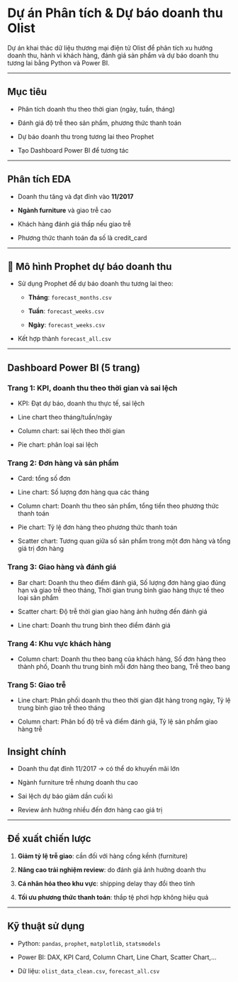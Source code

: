 
# Dự án Phân tích & Dự báo doanh thu Olist

Dự án khai thác dữ liệu thương mại điện tử Olist để phân tích xu hướng doanh thu, hành vi khách hàng, đánh giá sản phẩm và dự báo doanh thu tương lai bằng Python và Power BI.

----------

## Mục tiêu

-   Phân tích doanh thu theo thời gian (ngày, tuần, tháng)
    
-   Đánh giá độ trễ theo sản phẩm, phương thức thanh toán
    
-   Dự báo doanh thu trong tương lai theo Prophet
    
-   Tạo Dashboard Power BI để tương tác
    

----------

## Phân tích EDA

-   Doanh thu tăng và đạt đỉnh vào **11/2017**
    
-   **Ngành furniture** và  giao trễ cao
    
-   Khách hàng đánh giá thấp nếu giao trễ
    
-   Phương thức thanh toán đa số là credit_card
    

----------

## 🔬 Mô hình Prophet dự báo doanh thu

-   Sử dụng Prophet để dự báo doanh thu tương lai theo:
    
    -   **Tháng**: `forecast_months.csv`
        
    -   **Tuần**: `forecast_weeks.csv`
        
    -   **Ngày**: `forecast_weeks.csv`
        
-   Kết hợp thành `forecast_all.csv`
    

----------

## Dashboard Power BI (5 trang)

### Trang 1: KPI, doanh thu theo thời gian và sai lệch

-   KPI: Đạt dự báo, doanh thu thực tế, sai lệch
    
-   Line chart theo tháng/tuần/ngày
- Column chart: sai lệch theo thời gian
- Pie chart: phân loại sai lệch
    

### Trang 2: Đơn hàng và sản phẩm

-   Card: tổng số đơn
    
-   Line chart: Số lượng đơn hàng qua các tháng
- Column chart: Doanh thu theo sản phẩm, tổng tiền theo phương thức thanh toán
- Pie chart: Tỷ lệ đơn hàng theo phương thức thanh toán
- Scatter chart: Tương quan giữa số sản phẩm trong một đơn hàng và tổng giá trị đơn hàng
    

### Trang 3: Giao hàng và đánh giá

-   Bar chart: Doanh thu theo điểm đánh giá, Số lượng đơn hàng giao đúng hạn và giao trễ theo tháng, Thời gian trung bình giao hàng thực tế theo loại sản phẩm
    
-   Scatter chart: Độ trễ thời gian giao hàng ảnh hưởng đến đánh giá
- Line chart: Doanh thu trung bình theo điểm đánh giá
    

### Trang 4: Khu vực khách hàng

-   Column chart: Doanh thu theo bang của khách hàng, Số đơn hàng theo thành phố, Doanh thu trung bình mỗi đơn hàng theo bang, Trễ theo bang
    

### Trang 5: Giao trễ

-   Line chart: Phân phối doanh thu theo thời gian đặt hàng trong ngày, Tỷ lệ trung bình giao trễ theo tháng
    
-   Column chart: Phân bố độ trễ và  điểm đánh giá, Tỷ lệ sản phẩm giao hàng trễ
    

## Insight chính

-   Doanh thu đạt đỉnh 11/2017 → có thể do khuyến mãi lớn
    
-   Ngành furniture trễ nhưng doanh thu cao
    
-   Sai lệch dự báo giảm dần cuối kì
    
-   Review ảnh hưởng nhiều đến đơn hàng cao giá trị
    

----------

##  Đề xuất chiến lược

1.  **Giảm tỷ lệ trễ giao**: cần đối với hàng cồng kềnh (furniture)
    
2.  **Nâng cao trải nghiệm review**: do đánh giá ảnh hưởng doanh thu
    
3.  **Cá nhân hóa theo khu vực**: shipping delay thay đổi theo tỉnh
    
4.  **Tối ưu phương thức thanh toán**: thắp tệ phơi hợp không hiệu quả
    

----------

## Kỹ thuật sử dụng

-   Python: `pandas`, `prophet`, `matplotlib`, `statsmodels`
    
-   Power BI: DAX, KPI Card, Column Chart, Line Chart, Scatter Chart,...
    
-   Dữ liệu: `olist_data_clean.csv`, `forecast_all.csv`
    


